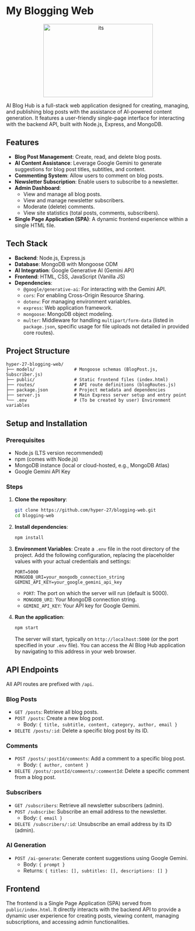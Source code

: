 # My Blogging Web
<p align="center"><a href="https://blogging-web-xlq6.onrender.com"><img  src="https://e7.pngegg.com/pngimages/598/629/png-clipart-vegeta-goku-dragon-ball-saiyan-super-saiya-lucky-draw-vertebrate-computer-wallpaper.png" alt="its" height=200px width=300px/></a></p>
AI Blog Hub is a full-stack web application designed for creating, managing, and publishing blog posts with the assistance of AI-powered content generation. It features a user-friendly single-page interface for interacting with the backend API, built with Node.js, Express, and MongoDB.

## Features

*   **Blog Post Management**: Create, read, and delete blog posts.
*   **AI Content Assistance**: Leverage Google Gemini to generate suggestions for blog post titles, subtitles, and content.
*   **Commenting System**: Allow users to comment on blog posts.
*   **Newsletter Subscription**: Enable users to subscribe to a newsletter.
*   **Admin Dashboard**:
    *   View and manage all blog posts.
    *   View and manage newsletter subscribers.
    *   Moderate (delete) comments.
    *   View site statistics (total posts, comments, subscribers).
*   **Single Page Application (SPA)**: A dynamic frontend experience within a single HTML file.

## Tech Stack

*   **Backend**: Node.js, Express.js
*   **Database**: MongoDB with Mongoose ODM
*   **AI Integration**: Google Generative AI (Gemini API)
*   **Frontend**: HTML, CSS, JavaScript (Vanilla JS)
*   **Dependencies**:
    *   `@google/generative-ai`: For interacting with the Gemini API.
    *   `cors`: For enabling Cross-Origin Resource Sharing.
    *   `dotenv`: For managing environment variables.
    *   `express`: Web application framework.
    *   `mongoose`: MongoDB object modeling.
    *   `multer`: Middleware for handling `multipart/form-data` (listed in `package.json`, specific usage for file uploads not detailed in provided core routes).

## Project Structure

```
hyper-27-blogging-web/
├── models/               # Mongoose schemas (BlogPost.js, Subscriber.js)
├── public/               # Static frontend files (index.html)
├── routes/               # API route definitions (blogRoutes.js)
├── package.json          # Project metadata and dependencies
├── server.js             # Main Express server setup and entry point
└── .env                  # (To be created by user) Environment variables
```

## Setup and Installation

### Prerequisites

*   Node.js (LTS version recommended)
*   npm (comes with Node.js)
*   MongoDB instance (local or cloud-hosted, e.g., MongoDB Atlas)
*   Google Gemini API Key

### Steps

1.  **Clone the repository**:
    ```bash
    git clone https://github.com/hyper-27/blogging-web.git
    cd blogging-web
    ```

2.  **Install dependencies**:
    ```bash
    npm install
    ```

3.  **Environment Variables**:
    Create a `.env` file in the root directory of the project. Add the following configuration, replacing the placeholder values with your actual credentials and settings:
    ```env
    PORT=5000
    MONGODB_URI=your_mongodb_connection_string
    GEMINI_API_KEY=your_google_gemini_api_key
    ```
    *   `PORT`: The port on which the server will run (default is 5000).
    *   `MONGODB_URI`: Your MongoDB connection string.
    *   `GEMINI_API_KEY`: Your API key for Google Gemini.

4.  **Run the application**:
    ```bash
    npm start
    ```
    The server will start, typically on `http://localhost:5000` (or the port specified in your `.env` file). You can access the AI Blog Hub application by navigating to this address in your web browser.

## API Endpoints

All API routes are prefixed with `/api`.

### Blog Posts
*   `GET /posts`: Retrieve all blog posts.
*   `POST /posts`: Create a new blog post.
    *   Body: `{ title, subtitle, content, category, author, email }`
*   `DELETE /posts/:id`: Delete a specific blog post by its ID.

### Comments
*   `POST /posts/:postId/comments`: Add a comment to a specific blog post.
    *   Body: `{ author, content }`
*   `DELETE /posts/:postId/comments/:commentId`: Delete a specific comment from a blog post.

### Subscribers
*   `GET /subscribers`: Retrieve all newsletter subscribers (admin).
*   `POST /subscribe`: Subscribe an email address to the newsletter.
    *   Body: `{ email }`
*   `DELETE /subscribers/:id`: Unsubscribe an email address by its ID (admin).

### AI Generation
*   `POST /ai-generate`: Generate content suggestions using Google Gemini.
    *   Body: `{ prompt }`
    *   Returns: `{ titles: [], subtitles: [], descriptions: [] }`

## Frontend

The frontend is a Single Page Application (SPA) served from `public/index.html`. It directly interacts with the backend API to provide a dynamic user experience for creating posts, viewing content, managing subscriptions, and accessing admin functionalities.
